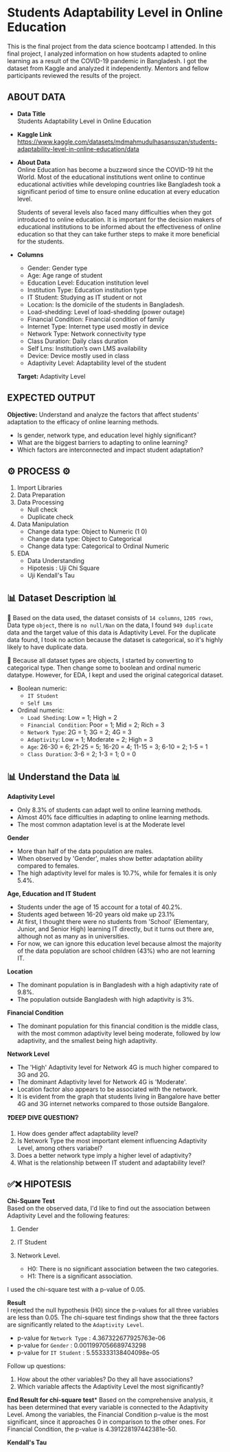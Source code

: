 # Students Adaptability Level in Online Education
This is the final project from the data science bootcamp I attended. In this final project, I analyzed information on how students adapted to online learning as a result of the COVID-19 pandemic in Bangladesh. I got the dataset from Kaggle and analyzed it independently. Mentors and fellow participants reviewed the results of the project.

## ABOUT DATA
- **Data Title** <br>
  Students Adaptability Level in Online Education
- **Kaggle Link** <br>
  https://www.kaggle.com/datasets/mdmahmudulhasansuzan/students-adaptability-level-in-online-education/data
- **About Data** <br>
  Online Education has become a buzzword since the COVID-19 hit the World. Most of the educational institutions went online to continue educational activities while developing countries like Bangladesh took a significant period of time to ensure online education at every education level. <br>

  Students of several levels also faced many difficulties when they got introduced to online education. It is important for the decision makers of educational institutions to be informed about the effectiveness of online education so that they can take further steps to make it more beneficial for the students. <br>
- **Columns** <br>
  - Gender: Gender type
  - Age: Age range of student
  - Education Level: Education institution level
  - Institution Type:  Education institution type
  - IT Student: Studying as IT student or not
  - Location: Is the domicile of the students in Bangladesh.
  - Load-shedding: Level of load-shedding (power outage)
  - Financial Condition: Financial condition of family
  - Internet Type: Internet type used mostly in device
  - Network Type: Network connectivity type
  - Class Duration: Daily class duration
  - Self Lms: Institution’s own LMS availability
  - Device: Device mostly used in class
  - Adaptivity Level: Adaptability level of the student

  **Target:** Adaptivity Level

## EXPECTED OUTPUT
**Objective:**
Understand and analyze the factors that affect students' adaptation to the efficacy of online learning methods.
- Is gender, network type, and education level highly significant?
- What are the biggest barriers to adapting to online learning?
- Which factors are interconnected and impact student adaptation?

## ⚙ PROCESS ⚙
1. Import Libraries
2. Data Preparation
3. Data Processing
   - Null check
   - Duplicate check
4. Data Manipulation
   - Change data type: Object to Numeric (1 0)
   - Change data type: Object to Categorical
   - Change data type: Categorical to Ordinal Numeric
5. EDA
   - Data Understanding
   - Hipotesis : Uji Chi Square
   - Uji Kendall's Tau

## **📊 Dataset Description 📊**
🔴 Based on the data used, the dataset consists of ```14 columns```, ```1205 rows```, Data type ```object```, there is ```no null/Nan``` on the data, I found ```949 duplicate``` data and the target value of this data is Adaptivity Level. For the duplicate data found, I took no action because the dataset is categorical, so it's highly likely to have duplicate data. <br>

🔴 Because all dataset types are objects, I started by converting to categorical type. Then change some to boolean and ordinal numeric datatype. However, for EDA, I kept and used the original categorical dataset.
- Boolean numeric:
  - ```IT Student```
  - ```Self Lms```
- Ordinal numeric:
  - ```Load Sheding```: Low = 1; High = 2
  - ```Financial Condition```: Poor = 1; Mid = 2; Rich = 3
  - ```Network Type```: 2G = 1; 3G = 2; 4G = 3
  - ```Adaptivity```: Low = 1; Moderate = 2; High = 3
  - ```Age```: 26-30 = 6; 21-25 = 5; 16-20 = 4; 11-15 = 3; 6-10 = 2; 1-5 = 1
  - ```Class Duration```: 3-6 = 2; 1-3 = 1; 0 = 0

## **📊 Understand the Data 📊**
**Adaptivity Level**
- Only 8.3% of students can adapt well to online learning methods.
- Almost 40% face difficulties in adapting to online learning methods.
- The most common adaptation level is at the Moderate level
  
**Gender**
- More than half of the data population are males.
- When observed by 'Gender', males show better adaptation ability compared to females.
- The high adaptivity level for males is 10.7%, while for females it is only 5.4%.

**Age, Education and IT Student**
- Students under the age of 15 account for a total of 40.2%.
- Students aged between 16-20 years old make up 23.1%
- At first, I thought there were no students from 'School' (Elementary, Junior, and Senior High) learning IT directly, but it turns out there are, although not as many as in universities.
- For now, we can ignore this education level because almost the majority of the data population are school children (43%) who are not learning IT.

**Location**
- The dominant population is in Bangladesh with a high adaptivity rate of 9.8%.
- The population outside Bangladesh with high adaptivity is 3%.

**Financial Condition**
- The dominant population for this financial condition is the middle class, with the most common adaptivity level being moderate, followed by low adaptivity, and the smallest being high adaptivity.

**Network Level**
- The 'High' Adaptivity level for Network 4G is much higher compared to 3G and 2G.
- The dominant Adaptivity level for Network 4G is 'Moderate'.
- Location factor also appears to be associated with the network.
- It is evident from the graph that students living in Bangalore have better 4G and 3G internet networks compared to those outside Bangalore.

**❓DEEP DIVE QUESTION❔**
1. How does gender affect adaptability level?
2. Is Network Type the most important element influencing Adaptivity Level, among others variabel?
3. Does a better network type imply a higher level of adaptivity?
4. What is the relationship between IT student and adaptability level?
  
## ✅❌ HIPOTESIS
**Chi-Square Test**<br>
Based on the observed data, I'd like to find out the association between Adaptivity Level and the following features:
1. Gender
2. IT Student
3. Network Level.
  
    - H0: There is no significant association between the two categories.
    - H1: There is a significant association.

I used the chi-square test with a p-value of 0.05.

**Result** <br>
I rejected the null hypothesis (H0) since the p-values for all three variables are less than 0.05. The chi-square test findings show that the three factors are significantly related to the ```Adaptivity Level```.
- p-value for ```Network Type``` : 4.367322677925763e-06
- p-value for ```Gender``` : 0.0011997056689743298
- p-value for ```IT Student``` : 5.553333138404098e-05

Follow up questions:<br>
1. How about the other variables? Do they all have associations?
2. Which variable affects the Adaptivity Level the most significantly?

**End Result for chi-square test***
Based on the comprehensive analysis, it has been determined that every variable is connected to the Adaptivity Level. Among the variables, the Financial Condition p-value is the most significant, since it approaches 0 in comparison to the other ones. For Financial Condition, the p-value is 4.391228197442381e-50.

**Kendall's Tau**
